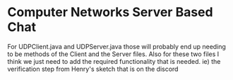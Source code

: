 # Computer Networks Server Based Chat
For UDPClient.java and UDPServer.java those will probably end up needing to be methods of the Client and the Server files.
Also for these two files I think we just need to add the required functionality that is needed. 
    ie) the verification step from Henry's sketch that is on the discord 
